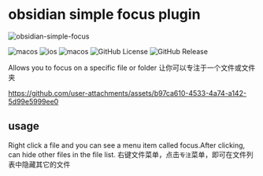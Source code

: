 # obsidian simple focus plugin


![obsidian-simple-focus](https://socialify.git.ci/linqing24/obsidian-simple-focus/image?font=Inter&issues=1&language=1&name=1&owner=1&pattern=Circuit%20Board&theme=Light)

![macos](https://img.shields.io/badge/platform-macOS-333?logo=apple) ![ios](https://img.shields.io/badge/platform-iOS-333?logo=apple) ![macos](https://img.shields.io/badge/obsidian-plugin-7C3AED?logo=obsidian) ![GitHub License](https://img.shields.io/github/license/linqing24/obsidian-simple-focus) ![GitHub Release](https://img.shields.io/github/v/release/linqing24/obsidian-simple-focus)


Allows you to focus on a specific file or folder
让你可以专注于一个文件或文件夹


https://github.com/user-attachments/assets/b97ca610-4533-4a74-a142-5d99e5999ee0



## usage

Right click a file and you can see a menu item called focus.After clicking, can hide other files in the file list.
右键文件菜单，点击`专注`菜单，即可在文件列表中隐藏其它的文件

